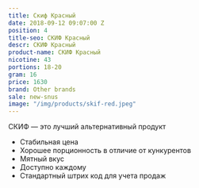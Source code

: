 ```yaml
---
title: Скиф Красный
date: 2018-09-12 09:07:00 Z
position: 4
title-seo: СКИФ Красный
descr: СКИФ Красный
product-name: СКИФ Красный
nicotine: 43
portions: 18-20
gram: 16
price: 1630
brand: Other brands
sale: new-snus
image: "/img/products/skif-red.jpeg"
---
```


СКИФ — это лучший альтернативный продукт
* Стабильная цена 
* Хорошее порционность в отличие от кункурентов 
* Мятный вкус 
* Доступно каждому
* Стандартный штрих код для учета продаж